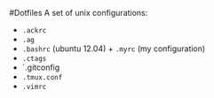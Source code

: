 #Dotfiles
A set of unix configurations:
* `.ackrc`
* `.ag`
* `.bashrc` (ubuntu 12.04) + `.myrc` (my configuration)
* `.ctags`
* `.gitconfig
* `.tmux.conf`
* `.vimrc`
